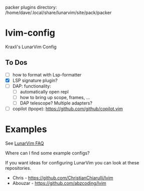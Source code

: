 
packer plugins directory: /home/dave/.local/share/lunarvim/site/pack/packer

# lvim-config

Kraxli's LunarVim Config

## To Dos

- [ ] how to format with Lsp-formatter
- [X] LSP signature plugin?
- [ ] DAP: functionality:
  - [ ] automatically open repl
  - [ ] how to bring up scope, frames, ...
  - [ ] DAP telescope? Multiple adapters?
- [ ] copilot (tpope): https://github.com/github/copilot.vim

# Examples

See [LunarVim FAQ](https://www.lunarvim.org/community/faq.html#what-is-null-ls-and-why-do-you-use-it)

Where can I find some example configs?

If you want ideas for configuring LunarVim you can look at these repositories.

- Chris - https://github.com/ChristianChiarulli/lvim
- Abouzar - https://github.com/abzcoding/lvim
